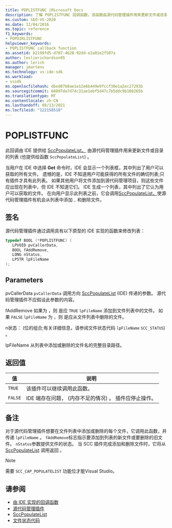 ```yaml
---
title: POPLISTFUNC |Microsoft Docs
description: 了解 POPLISTFUNC 回调函数，该函数由源代码管理插件用来更新文件或目录列表。
ms.custom: SEO-VS-2020
ms.date: 11/04/2016
ms.topic: reference
f1_keywords:
- POPDIRLISTFUNC
helpviewer_keywords:
- POPLISTFUNC callback function
ms.assetid: b2199fd5-d707-4628-92dd-e2a01e2f507a
author: leslierichardson95
ms.author: lerich
manager: jmartens
ms.technology: vs-ide-sdk
ms.workload:
- vssdk
ms.openlocfilehash: dbed07b0ae1e12e6b449e9fccf30e1a2ec27293b
ms.sourcegitcommit: 68897da7d74c31ae1ebf5d47c7b5ddc9b108265b
ms.translationtype: MT
ms.contentlocale: zh-CN
ms.lasthandoff: 08/13/2021
ms.locfileid: "122158510"
---
```

# <a name="poplistfunc"></a>POPLISTFUNC
此回调由 IDE 提供给 [SccPopulateList，](../extensibility/sccpopulatelist-function.md) 由源代码管理插件用来更新文件或目录的列表 (也提供给函数 `SccPopulateList`) 。

 当用户在 IDE 中选择 **Get** 命令时，IDE 会显示一个列表框，其中列出了用户可以获取的所有文件。 遗憾的是，IDE 不知道用户可能获得的所有文件的确切列表;只有插件才具有此列表。 如果其他用户将文件添加到源代码管理项目，则这些文件应出现在列表中，但 IDE 不知道它们。 IDE 生成一个列表，其中列出了它认为用户可以获取的文件。 在向用户显示此列表之前，它会调用[SccPopulateList，](../extensibility/sccpopulatelist-function.md)使源代码管理插件有机会从列表中添加 `,` 和删除文件。

## <a name="signature"></a>签名
 源代码管理插件通过调用具有以下原型的 IDE 实现的函数来修改列表：

```cpp
typedef BOOL (*POPLISTFUNC) (
   LPVOID pvCallerData,
   BOOL fAddRemove,
   LONG nStatus,
   LPSTR lpFileName
);
```

## <a name="parameters"></a>Parameters
 pvCallerData `pvCallerData` 调用方向 [SccPopulateList](../extensibility/sccpopulatelist-function.md) (IDE) 传递的参数。 源代码管理插件不应假设此参数的内容。

 fAddRemove 如果为 ，则 是应 `TRUE` `lpFileName` 添加到文件列表中的文件。 如果 `FALSE` `lpFileName` 为 ，则 是应从文件列表中删除的文件。

 n状态： (位的组合;有关详细信息，请参阅文件状态代码 `lpFileName` `SCC_STATUS`) 。 [](../extensibility/file-status-code-enumerator.md)

 lpFileName 从列表中添加或删除的文件名的完整目录路径。

## <a name="return-value"></a>返回值

|值|说明|
|-----------|-----------------|
|`TRUE`|该插件可以继续调用此函数。|
|`FALSE`|IDE 端存在问题， (内存不足的情况) 。 插件应停止操作。|

## <a name="remarks"></a>备注
 对于源代码管理插件想要在文件列表中添加或删除的每个文件，它调用此函数，并传递 `lpFileName` 。 `fAddRemove`标志指示要添加到列表的新文件或要删除的旧文件。 `nStatus`参数提供文件的状态。 当 SCC 插件完成添加和删除文件时，它将从 [SccPopulateList](../extensibility/sccpopulatelist-function.md) 调用返回 。

> [!NOTE]
> 需要 `SCC_CAP_POPULATELIST` 功能位才能Visual Studio。

## <a name="see-also"></a>请参阅
- [由 IDE 实现的回调函数](../extensibility/callback-functions-implemented-by-the-ide.md)
- [源代码管理插件](../extensibility/source-control-plug-ins.md)
- [SccPopulateList](../extensibility/sccpopulatelist-function.md)
- [文件状态代码](../extensibility/file-status-code-enumerator.md)
